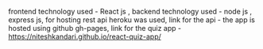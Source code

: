 frontend technology used - React js ,
backend technology used - node js , express js,
for hosting rest api heroku was used, link for the api - 
the app is hosted using github gh-pages, link for the quiz app - https://niteshkandari.github.io/react-quiz-app/
